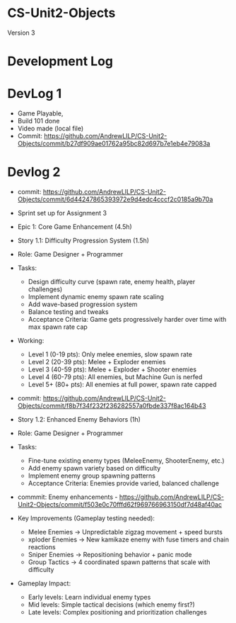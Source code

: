 # CS-Unit2-Objects
 Version 3

 # Development Log
 
 # DevLog 1
- Game Playable, 
- Build 101 done
- Video made (local file)
- Commit: https://github.com/AndrewLILP/CS-Unit2-Objects/commit/b27df909ae01762a95bc82d697b7e1eb4e79083a

 # Devlog 2
- commit: https://github.com/AndrewLILP/CS-Unit2-Objects/commit/6d44247865393972e9d4edc4cccf2c0185a9b70a
- Sprint set up for Assignment 3
- Epic 1: Core Game Enhancement (4.5h)

- Story 1.1: Difficulty Progression System (1.5h)
- Role: Game Designer + Programmer
- Tasks:
    - Design difficulty curve (spawn rate, enemy health, player challenges)
    - Implement dynamic enemy spawn rate scaling
    - Add wave-based progression system
    - Balance testing and tweaks
    - Acceptance Criteria: Game gets progressively harder over time with max spawn rate cap
- Working:
    - Level 1 (0-19 pts): Only melee enemies, slow spawn rate
    - Level 2 (20-39 pts): Melee + Exploder enemies
    - Level 3 (40-59 pts): Melee + Exploder + Shooter enemies
    - Level 4 (60-79 pts): All enemies, but Machine Gun is nerfed
    - Level 5+ (80+ pts): All enemies at full power, spawn rate capped
- commit: https://github.com/AndrewLILP/CS-Unit2-Objects/commit/f8b7f34f232f236282557a0fbde337f8ac164b43

- Story 1.2: Enhanced Enemy Behaviors (1h)
- Role: Game Designer + Programmer
- Tasks:
    - Fine-tune existing enemy types (MeleeEnemy, ShooterEnemy, etc.)
    - Add enemy spawn variety based on difficulty
    - Implement enemy group spawning patterns
    - Acceptance Criteria: Enemies provide varied, balanced challenge
- commmit: Enemy enhancements - https://github.com/AndrewLILP/CS-Unit2-Objects/commit/f503e0c70fffd62f969766963150df7d48af40ac
- Key Improvements (Gameplay testing needed):
    - Melee Enemies → Unpredictable zigzag movement + speed bursts
    - xploder Enemies → New kamikaze enemy with fuse timers and chain reactions
    - Sniper Enemies → Repositioning behavior + panic mode
    - Group Tactics → 4 coordinated spawn patterns that scale with difficulty
- Gameplay Impact:
    - Early levels: Learn individual enemy types
    - Mid levels: Simple tactical decisions (which enemy first?)
    - Late levels: Complex positioning and prioritization challenges